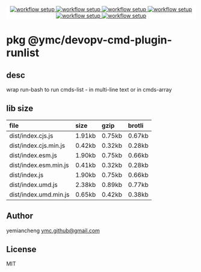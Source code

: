 <p align="center" style="background:white;">
<!-- github workflow stat:s -->
<!-- one line and center  -->
  <a href="https://github.com/YMC-GitHub">
    <img alt="workflow setup" src="https://img.shields.io/static/v1?label=pkg&message=done&color=ff69b4&style=flat-square" />
  </a>
  <a href="https://github.com/YMC-GitHub">
    <img alt="workflow setup" src="https://img.shields.io/static/v1?label=cod&message=done&color=ff69b4&style=flat-square" />
  </a>
    <a href="https://github.com/YMC-GitHub">
    <img alt="workflow setup" src="https://img.shields.io/static/v1?label=dep&message=done&color=ff69b4&style=flat-square" />
  </a>
  <a href="https://github.com/YMC-GitHub">
    <img alt="workflow setup" src="https://img.shields.io/static/v1?label=lin&message=passing&color=ff69b4&style=flat-square" />
  </a>
    <a href="https://github.com/YMC-GitHub">
    <img alt="workflow setup" src="https://img.shields.io/static/v1?label=tes&message=todo&color=ff69b4&style=flat-square" />
  </a>
      <a href="https://github.com/YMC-GitHub">
    <img alt="workflow setup" src="https://img.shields.io/static/v1?label=pro&message=done&color=ff69b4&style=flat-square" />
  </a>


  <!-- https://img.shields.io/badge/<LABEL>-<MESSAGE>-<COLOR> -->
  <!-- https://img.shields.io/static/v1?label=<LABEL>&message=<MESSAGE>&color=<COLOR> -->
<!-- github workflow stat:e -->
</p>

# pkg @ymc/devopv-cmd-plugin-runlist

## desc
wrap run-bash to run cmds-list - in multi-line text or in cmds-array

## lib size  
file | size | gzip | brotli
:---- | :---- | :---- | :----
dist/index.cjs.js | 1.91kb | 0.75kb | 0.67kb
dist/index.cjs.min.js | 0.42kb | 0.32kb | 0.28kb
dist/index.esm.js | 1.90kb | 0.75kb | 0.66kb
dist/index.esm.min.js | 0.41kb | 0.32kb | 0.28kb
dist/index.js | 1.90kb | 0.75kb | 0.66kb
dist/index.umd.js | 2.38kb | 0.89kb | 0.77kb
dist/index.umd.min.js | 0.65kb | 0.42kb | 0.38kb

## Author
yemiancheng <ymc.github@gmail.com>

## License
MIT